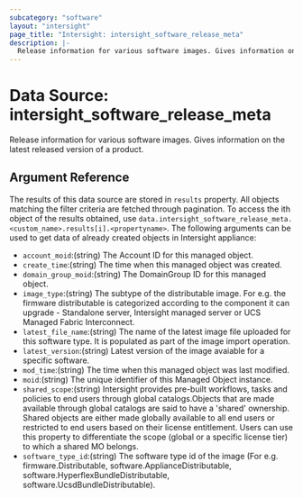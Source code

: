 ```yaml
---
subcategory: "software"
layout: "intersight"
page_title: "Intersight: intersight_software_release_meta"
description: |-
  Release information for various software images. Gives information on the latest released version of a product.
---
```


# Data Source: intersight_software_release_meta
Release information for various software images. Gives information on the latest released version of a product.
## Argument Reference
The results of this data source are stored in `results` property.
All objects matching the filter criteria are fetched through pagination.
To access the ith object of the results obtained, use `data.intersight_software_release_meta.<custom_name>.results[i].<propertyname>`.
The following arguments can be used to get data of already created objects in Intersight appliance:
* `account_moid`:(string) The Account ID for this managed object. 
* `create_time`:(string) The time when this managed object was created. 
* `domain_group_moid`:(string) The DomainGroup ID for this managed object. 
* `image_type`:(string) The subtype of the distributable image. For e.g. the firmware distributable is categorized according to the component it can upgrade - Standalone server, Intersight managed server or UCS Managed Fabric Interconnect. 
* `latest_file_name`:(string) The name of the latest image file uploaded for this software type. It is populated as part of the image import operation. 
* `latest_version`:(string) Latest version of the image avaiable for a specific software. 
* `mod_time`:(string) The time when this managed object was last modified. 
* `moid`:(string) The unique identifier of this Managed Object instance. 
* `shared_scope`:(string) Intersight provides pre-built workflows, tasks and policies to end users through global catalogs.Objects that are made available through global catalogs are said to have a 'shared' ownership. Shared objects are either made globally available to all end users or restricted to end users based on their license entitlement. Users can use this property to differentiate the scope (global or a specific license tier) to which a shared MO belongs. 
* `software_type_id`:(string) The software type id of the image (For e.g. firmware.Distributable, software.ApplianceDistributable, software.HyperflexBundleDistributable, software.UcsdBundleDistributable). 
 